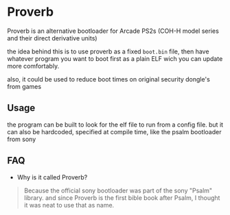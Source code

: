 # Proverb

Proverb is an alternative bootloader for Arcade PS2s (COH-H model series and their direct derivative units)

the idea behind this is to use proverb as a fixed `boot.bin` file, then have whatever program you want to boot first as a plain ELF wich you can update more comfortably.

also, it could be used to reduce boot times on original security dongle's from games


## Usage
the program can be built to look for the elf file to run from a config file. but it can also be hardcoded, specified at compile time, like the psalm bootloader from sony

## FAQ

- Why is it called Proverb?

> Because the official sony bootloader was part of the sony "Psalm" library. and since Proverb is the first bible book after Psalm, I thought it was neat to use that as name.
